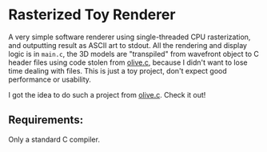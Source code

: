 # Rasterized Toy Renderer

A very simple software renderer using single-threaded CPU rasterization, and outputting result as ASCII art to stdout. All the rendering and display logic is in `main.c`, the 3D models are "transpiled" from wavefront object to C header files using code stolen from [olive.c](https://github.com/tsoding/olive.c/tree/master/tools), because I didn't want to lose time dealing with files.
This is just a toy project, don't expect good performance or usability.

I got the idea to do such a project from [olive.c](https://github.com/tsoding/olive.c). Check it out! 

## Requirements:

Only a standard C compiler.

